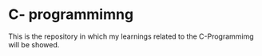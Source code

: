# C- programmimng
This is the repository in which my learnings related to the C-Programmimg will be showed.
